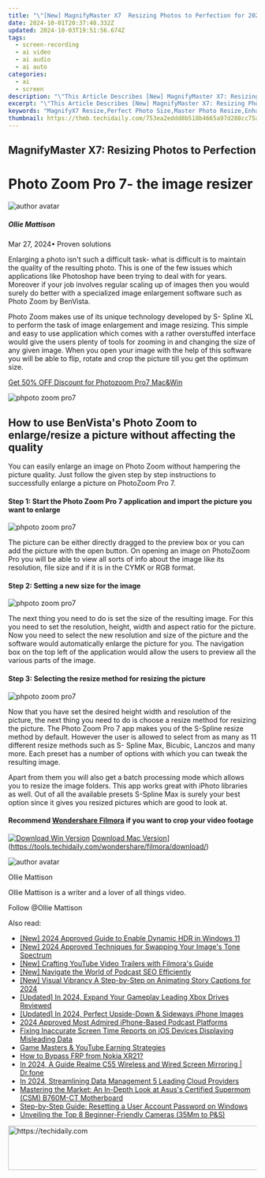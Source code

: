 ```yaml
---
title: "\"[New] MagnifyMaster X7  Resizing Photos to Perfection for 2024\""
date: 2024-10-01T20:37:48.332Z
updated: 2024-10-03T19:51:56.674Z
tags: 
  - screen-recording
  - ai video
  - ai audio
  - ai auto
categories: 
  - ai
  - screen
description: "\"This Article Describes [New] MagnifyMaster X7: Resizing Photos to Perfection for 2024\""
excerpt: "\"This Article Describes [New] MagnifyMaster X7: Resizing Photos to Perfection for 2024\""
keywords: "MagnifyX7 Resize,Perfect Photo Size,Master Photo Resize,Enhance Image Quality,X7 Photo Scaling,Flawless Image Resizing,Optimize Photo Dimensions"
thumbnail: https://thmb.techidaily.com/753ea2eddd8b518b4665a97d288cc75a73bb10ccbb0e89329d2b14f4c70fc588.jpg
---
```


## MagnifyMaster X7: Resizing Photos to Perfection

# Photo Zoom Pro 7- the image resizer

![author avatar](https://images.wondershare.com/filmora/article-images/ollie-mattison.jpg)

##### Ollie Mattison

 Mar 27, 2024• Proven solutions

 Enlarging a photo isn't such a difficult task- what is difficult is to maintain the quality of the resulting photo. This is one of the few issues which applications like Photoshop have been trying to deal with for years. Moreover if your job involves regular scaling up of images then you would surely do better with a specialized image enlargement software such as Photo Zoom by BenVista.

 Photo Zoom makes use of its unique technology developed by S- Spline XL to perform the task of image enlargement and image resizing. This simple and easy to use application which comes with a rather overstuffed interface would give the users plenty of tools for zooming in and changing the size of any given image. When you open your image with the help of this software you will be able to flip, rotate and crop the picture till you get the optimum size.

[Get 50% OFF Discount for Photozoom Pro7 Mac&Win](https://secure.avangate.com/order/checkout.php?PRODS=4705137&QTY=1&CART=1&CARD=1&COUPON=wondershare-50-off&AFFILIATE=93737)

![phpoto zoom pro7](https://images.wondershare.com/filmora/article-images/photozoom-pro7-screenshot.jpg)

## How to use BenVista's Photo Zoom to enlarge/resize a picture without affecting the quality

 You can easily enlarge an image on Photo Zoom without hampering the picture quality. Just follow the given step by step instructions to successfully enlarge a picture on PhotoZoom Pro 7.

#### Step 1: Start the Photo Zoom Pro 7 application and import the picture you want to enlarge

![phpoto zoom pro7](https://images.wondershare.com/filmora/article-images/photozomm-pro7-step1.jpg)

 The picture can be either directly dragged to the preview box or you can add the picture with the open button. On opening an image on PhotoZoom Pro you will be able to view all sorts of info about the image like its resolution, file size and if it is in the CYMK or RGB format.

#### Step 2: Setting a new size for the image

![phpoto zoom pro7](https://images.wondershare.com/filmora/article-images/photozomm-pro7-step2.jpg)

 The next thing you need to do is set the size of the resulting image. For this you need to set the resolution, height, width and aspect ratio for the picture. Now you need to select the new resolution and size of the picture and the software would automatically enlarge the picture for you. The navigation box on the top left of the application would allow the users to preview all the various parts of the image.

#### Step 3: Selecting the resize method for resizing the picture

![phpoto zoom pro7](https://images.wondershare.com/filmora/article-images/photozomm-pro7-step3.jpg)

 Now that you have set the desired height width and resolution of the picture, the next thing you need to do is choose a resize method for resizing the picture. The Photo Zoom Pro 7 app makes you of the S-Spline resize method by default. However the user is allowed to select from as many as 11 different resize methods such as S- Spline Max, Bicubic, Lanczos and many more. Each preset has a number of options with which you can tweak the resulting image.

 Apart from them you will also get a batch processing mode which allows you to resize the image folders. This app works great with iPhoto libraries as well. Out of all the available presets S-Spline Max is surely your best option since it gives you resized pictures which are good to look at.

#### Recommend [Wondershare Filmora](https://tools.techidaily.com/wondershare/filmora/download/) if you want to crop your video footage

[![Download Win Version](https://images.wondershare.com/filmora/guide/download-btn-win.jpg)](https://tools.techidaily.com/wondershare/filmora/download/) [Download Mac Version](https://images.wondershare.com/filmora/guide/download-btn-mac.jpg)](https://tools.techidaily.com/wondershare/filmora/download/)

![author avatar](https://images.wondershare.com/filmora/article-images/ollie-mattison.jpg)

Ollie Mattison

Ollie Mattison is a writer and a lover of all things video.

Follow @Ollie Mattison


<ins class="adsbygoogle"
     style="display:block"
     data-ad-format="autorelaxed"
     data-ad-client="ca-pub-7571918770474297"
     data-ad-slot="1223367746"></ins>



<ins class="adsbygoogle"
     style="display:block"
     data-ad-client="ca-pub-7571918770474297"
     data-ad-slot="8358498916"
     data-ad-format="auto"
     data-full-width-responsive="true"></ins>


<span class="atpl-alsoreadstyle">Also read:</span>
<div><ul>
<li><a href="https://fox-glue.techidaily.com/new-2024-approved-guide-to-enable-dynamic-hdr-in-windows-11/"><u>[New] 2024 Approved Guide to Enable Dynamic HDR in Windows 11</u></a></li>
<li><a href="https://fox-glue.techidaily.com/new-2024-approved-techniques-for-swapping-your-images-tone-spectrum/"><u>[New] 2024 Approved Techniques for Swapping Your Image's Tone Spectrum</u></a></li>
<li><a href="https://youtube-clips.techidaily.com/new-crafting-youtube-video-trailers-with-filmoras-guide/"><u>[New] Crafting YouTube Video Trailers with Filmora's Guide</u></a></li>
<li><a href="https://fox-glue.techidaily.com/new-navigate-the-world-of-podcast-seo-efficiently/"><u>[New] Navigate the World of Podcast SEO Efficiently</u></a></li>
<li><a href="https://fox-glue.techidaily.com/new-visual-vibrancy-a-step-by-step-on-animating-story-captions-for-2024/"><u>[New] Visual Vibrancy A Step-by-Step on Animating Story Captions for 2024</u></a></li>
<li><a href="https://screen-capture.techidaily.com/updated-in-2024-expand-your-gameplay-leading-xbox-drives-reviewed/"><u>[Updated] In 2024, Expand Your Gameplay Leading Xbox Drives Reviewed</u></a></li>
<li><a href="https://fox-glue.techidaily.com/updated-in-2024-perfect-upside-down-and-sideways-iphone-images/"><u>[Updated] In 2024, Perfect Upside-Down & Sideways iPhone Images</u></a></li>
<li><a href="https://extra-support.techidaily.com/2024-approved-most-admired-iphone-based-podcast-platforms/"><u>2024 Approved Most Admired iPhone-Based Podcast Platforms</u></a></li>
<li><a href="https://fox-that.techidaily.com/fixing-inaccurate-screen-time-reports-on-ios-devices-displaying-misleading-data/"><u>Fixing Inaccurate Screen Time Reports on iOS Devices Displaying Misleading Data</u></a></li>
<li><a href="https://youtube-clips.techidaily.com/game-masters-and-youtube-earning-strategies/"><u>Game Masters & YouTube Earning Strategies</u></a></li>
<li><a href="https://android-frp.techidaily.com/how-to-bypass-frp-from-nokia-xr21-by-drfone-android/"><u>How to Bypass FRP from Nokia XR21?</u></a></li>
<li><a href="https://screen-mirror.techidaily.com/in-2024-a-guide-realme-c55-wireless-and-wired-screen-mirroring-drfone-by-drfone-android/"><u>In 2024, A Guide Realme C55 Wireless and Wired Screen Mirroring | Dr.fone</u></a></li>
<li><a href="https://fox-glue.techidaily.com/in-2024-streamlining-data-management-5-leading-cloud-providers/"><u>In 2024, Streamlining Data Management 5 Leading Cloud Providers</u></a></li>
<li><a href="https://hardware-help.techidaily.com/mastering-the-market-an-in-depth-look-at-asuss-certified-supermom-csm-b760m-ct-motherboard/"><u>Mastering the Market: An In-Depth Look at Asus's Certified Supermom (CSM) B760M-CT Motherboard</u></a></li>
<li><a href="https://technical-tips.techidaily.com/step-by-step-guide-resetting-a-user-account-password-on-windows/"><u>Step-by-Step Guide: Resetting a User Account Password on Windows</u></a></li>
<li><a href="https://fox-glue.techidaily.com/unveiling-the-top-8-beginner-friendly-cameras-35mm-to-pands/"><u>Unveiling the Top 8 Beginner-Friendly Cameras (35Mm to P&S)</u></a></li>
</ul></div>

<!-- affiliate ads begin -->
<a href="https://appsumo.8odi.net/c/5597632/2044582/7443" target="_top" id="2044582">
  <img src="//a.impactradius-go.com/display-ad/7443-2044582" border="0" alt="https://techidaily.com" width="728" height="90"/>
</a>
<img height="0" width="0" src="https://appsumo.8odi.net/i/5597632/2044582/7443" style="position:absolute;visibility:hidden;" border="0" />
<!-- affiliate ads end -->

